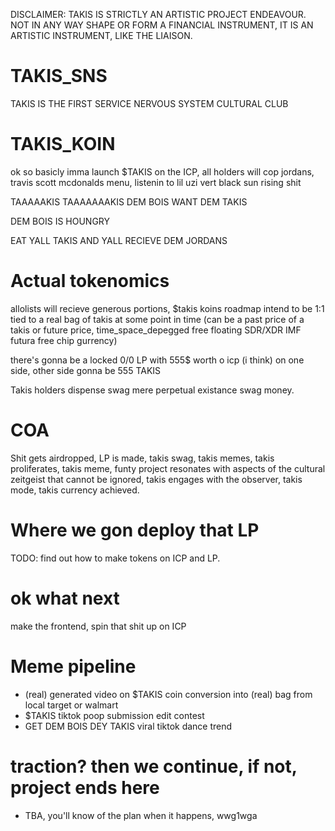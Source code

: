 DISCLAIMER: TAKIS IS STRICTLY AN ARTISTIC PROJECT ENDEAVOUR. NOT IN ANY WAY SHAPE OR FORM A FINANCIAL INSTRUMENT, IT IS AN ARTISTIC INSTRUMENT, LIKE THE LIAISON.

# TAKIS_SNS

TAKIS IS THE FIRST SERVICE NERVOUS SYSTEM CULTURAL CLUB

# TAKIS_KOIN

ok so basicly imma launch $TAKIS on the ICP, all holders will cop jordans, travis scott mcdonalds menu, listenin to lil uzi vert black sun rising shit

TAAAAAKIS TAAAAAAAKIS DEM BOIS WANT DEM TAKIS

DEM BOIS IS HOUNGRY

EAT YALL TAKIS AND YALL RECIEVE DEM JORDANS

# Actual tokenomics

allolists will recieve generous portions, $takis koins roadmap intend to be 1:1 tied to a real bag of takis at some point in time (can be a past price of a takis or future price, time_space_depegged free floating SDR/XDR IMF futura free chip gurrency)

there's gonna be a locked 0/0 LP with 555$ worth o icp (i think) on one side, other side gonna be 555 TAKIS

Takis holders dispense swag mere perpetual existance swag money.

# COA

Shit gets airdropped, LP is made, takis swag, takis memes, takis proliferates, takis meme, funty project resonates with aspects of the cultural zeitgeist that cannot be ignored, takis engages with the observer, takis mode, takis currency achieved.

# Where we gon deploy that LP

TODO: find out how to make tokens on ICP and LP.

# ok what next

make the frontend, spin that shit up on ICP

# Meme pipeline

- (real) generated video on $TAKIS coin conversion into (real) bag from local target or walmart
- $TAKIS tiktok poop submission edit contest
- GET DEM BOIS DEY TAKIS viral tiktok dance trend

# traction? then we continue, if not, project ends here

- TBA, you'll know of the plan when it happens, wwg1wga
